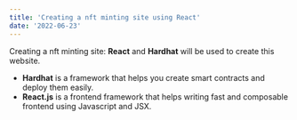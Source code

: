 ```yaml
---
title: 'Creating a nft minting site using React'
date: '2022-06-23'
---
```


Creating a nft minting site: **React** and **Hardhat** will be used to create this website.

- **Hardhat** is a framework that helps you create smart contracts and deploy them easily. 
- **React.js** is a frontend framework that helps writing fast and composable frontend using Javascript and JSX. 